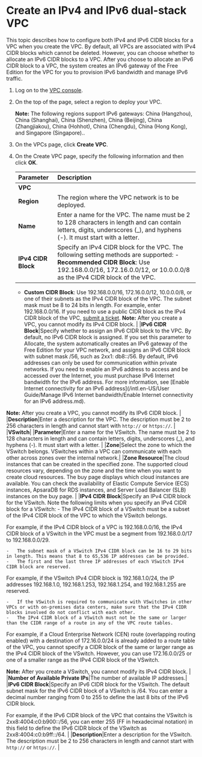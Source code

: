# Create an IPv4 and IPv6 dual-stack VPC

This topic describes how to configure both IPv4 and IPv6 CIDR blocks for a VPC when you create the VPC. By default, all VPCs are associated with IPv4 CIDR blocks which cannot be deleted. However, you can choose whether to allocate an IPv6 CIDR blocks to a VPC. After you choose to allocate an IPv6 CIDR block to a VPC, the system creates an IPv6 gateway of the Free Edition for the VPC for you to provision IPv6 bandwidth and manage IPv6 traffic.

1.  Log on to the [VPC console](https://vpcnext.console.aliyun.com/vpc).

2.  On the top of the page, select a region to deploy your VPC.

    **Note:** The following regions support IPv6 gateways: China \(Hangzhou\), China \(Shanghai\), China \(Shenzhen\), China \(Beijing\), China \(Zhangjiakou\), China \(Hohhot\), China \(Chengdu\), China \(Hong Kong\), and Singapore \(Singapore\)..

3.  On the VPCs page, click **Create VPC**.

4.  On the Create VPC page, specify the following information and then click **OK**.

    |Parameter|Description|
    |:--------|:----------|
    |**VPC**|
    |**Region**|The region where the VPC network is to be deployed.|
    |**Name**|Enter a name for the VPC. The name must be 2 to 128 characters in length and can contain letters, digits, underscores \(\_\), and hyphens \(-\). It must start with a letter. |
    |**IPv4 CIDR Block**|Specify an IPv4 CIDR block for the VPC. The following setting methods are supported:     -   **Recommended CIDR Block**: Use 192.168.0.0/16, 172.16.0.0/12, or 10.0.0.0/8 as the IPv4 CIDR block of the VPC.
    -   **Custom CIDR Block**: Use 192.168.0.0/16, 172.16.0.0/12, 10.0.0.0/8, or one of their subnets as the IPv4 CIDR block of the VPC. The subnet mask must be 8 to 24 bits in length. For example, enter 192.168.0.0/16. If you need to use a public CIDR block as the IPv4 CIDR block of the VPC, [submit a ticket](https://workorder-intl.console.aliyun.com/console.htm#/ticket/add?productId=1218).
**Note:** After you create a VPC, you cannot modify its IPv4 CIDR block. |
    |**IPv6 CIDR Block**|Specify whether to assign an IPv6 CIDR block to the VPC. By default, no IPv6 CIDR block is assigned. If you set this parameter to Allocate, the system automatically creates an IPv6 gateway of the Free Edition for your VPC network, and assigns an IPv6 CIDR block with subnet mask /56, such as 2xx1: db8::/56. By default, IPv6 addresses can only be used for communication within private networks. If you need to enable an IPv6 address to access and be accessed over the Internet, you must purchase IPv6 Internet bandwidth for the IPv6 address. For more information, see [Enable Internet connectivity for an IPv6 address](/intl.en-US/User Guide/Manage IPv6 Internet bandwidth/Enable Internet connectivity for an IPv6 address.md).

**Note:** After you create a VPC, you cannot modify its IPv6 CIDR block. |
    |**Description**|Enter a description for the VPC. The description must be 2 to 256 characters in length and cannot start with `http://` or `https://`. |
    |**VSwitch**|
    |**Parameter**|Enter a name for the VSwitch. The name must be 2 to 128 characters in length and can contain letters, digits, underscores \(\_\), and hyphens \(-\). It must start with a letter. |
    |**Zone**|Select the zone to which the VSwitch belongs. VSwitches within a VPC can communicate with each other across zones over the internal network.|
    |**Zone Resource**|The cloud instances that can be created in the specified zone. The supported cloud resources vary, depending on the zone and the time when you want to create cloud resources. The buy page displays which cloud instances are available. You can check the availability of Elastic Compute Service \(ECS\) instances, ApsaraDB for RDS instances, and Server Load Balancer \(SLB\) instances on the buy page. |
    |**IPv4 CIDR Block**|Specify an IPv4 CIDR block for the VSwitch. Note the following limits when you specify an IPv4 CIDR block for a VSwitch:     -   The IPv4 CIDR block of a VSwitch must be a subset of the IPv4 CIDR block of the VPC to which the VSwitch belongs.

For example, if the IPv4 CIDR block of a VPC is 192.168.0.0/16, the IPv4 CIDR block of a VSwitch in the VPC must be a segment from 192.168.0.0/17 to 192.168.0.0/29.

    -   The subnet mask of a VSwitch IPv4 CIDR block can be 16 to 29 bits in length. This means that 8 to 65,536 IP addresses can be provided.
    -   The first and the last three IP addresses of each VSwitch IPv4 CIDR block are reserved.

For example, if the VSwitch IPv4 CIDR block is 192.168.1.0/24, the IP addresses 192.168.1.0, 192.168.1.253, 192.168.1.254, and 192.168.1.255 are reserved.

    -   If the VSwitch is required to communicate with VSwitches in other VPCs or with on-premises data centers, make sure that the IPv4 CIDR blocks involved do not conflict with each other.
    -   The IPv4 CIDR block of a VSwitch must not be the same or larger than the CIDR range of a route in any of the VPC route tables.

For example, if a Cloud Enterprise Network \(CEN\) route \(overlapping routing enabled\) with a destination of 172.16.0.0/24 is already added to a route table of the VPC, you cannot specify a CIDR block of the same or larger range as the IPv4 CIDR block of the VSwitch. However, you can use 172.16.0.0/25 or one of a smaller range as the IPv4 CIDR block of the VSwitch.

**Note:** After you create a VSwitch, you cannot modify its IPv4 CIDR block. |
    |**Number of Available Private IPs**|The number of available IP addresses.|
    |**IPv6 CIDR Block**|Specify an IPv6 CIDR block for the VSwitch. The default subnet mask for the IPv6 CIDR block of a VSwitch is /64. You can enter a decimal number ranging from 0 to 255 to define the last 8 bits of the IPv6 CIDR block.

For example, if the IPv6 CIDR block of the VPC that contains the VSwitch is 2xx8:4004:c0:b900::/56, you can enter 255 \(FF in hexadecimal notation\) in this field to define the IPv6 CIDR block of the VSwitch as 2xx8:4004:c0:b9ff::/64. |
    |**Description**|Enter a description for the VSwitch. The description must be 2 to 256 characters in length and cannot start with `http://` or `https://`. |


